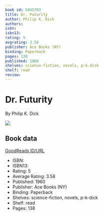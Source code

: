 ```yaml
---
book id: 5045793
title: Dr. Futurity
author: Philip K. Dick
authors: 
isbn: 
isbn13: 
rating: 5
avgrating: 3.58
publisher: Ace Books (NY)
binding: Paperback
pages: 138
published: 1960
shelves: science-fiction, novels, p-k-dick
shelf: read
review: 
---
```


# Dr. Futurity

By Philip K. Dick

![](https://i.gr-assets.com/images/S/compressed.photo.goodreads.com/books/1223860225l/5045793.jpg)

## Book data

[GoodReads ID/URL](https://www.goodreads.com/book/show/5045793)

- ISBN: 
- ISBN13: 
- Rating: 5
- Average Rating: 3.58
- Published: 1960
- Publisher: Ace Books (NY)
- Binding: Paperback
- Shelves: science-fiction, novels, p-k-dick
- Shelf: read
- Pages: 138

